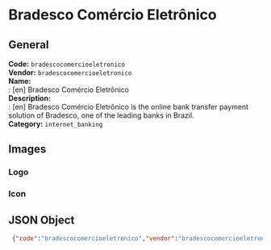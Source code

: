 # Bradesco Comércio Eletrônico 
## General 
**Code:** `bradescocomercioeletronico`  
**Vendor:** `bradescocomercioeletronico`  
**Name:**  
:	[en] Bradesco Comércio Eletrônico  
**Description:**  
: [en] Bradesco Comércio Eletrônico is the online bank transfer payment solution of Bradesco, one of the leading banks in Brazil.  
**Category:** `internet_banking`  
## Images 
### Logo 
### Icon 
## JSON Object 
```json
 {"code":"bradescocomercioeletronico","vendor":"bradescocomercioeletronico","name":{"en":"Bradesco Com\u00e9rcio Eletr\u00f4nico"},"description":{"en":"Bradesco Com\u00e9rcio Eletr\u00f4nico is the online bank transfer payment solution of Bradesco, one of the leading banks in Brazil."},"countries":null,"category":"internet_banking"}```  
